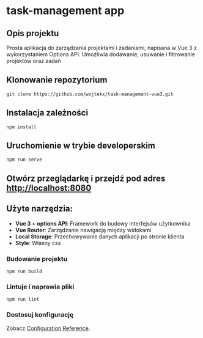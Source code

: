 # task-management app

## Opis projektu

Prosta aplikacja do zarządzania projektami i zadaniami, napisana w Vue 3 z wykorzystaniem Options API. Umożliwia dodawanie, usuwanie i filtrowanie projektów oraz zadań

## Klonowanie repozytorium

```
git clone https://github.com/wojtekx/task-management-vue3.git
```

## Instalacja zależności

```
npm install
```

## Uruchomienie w trybie developerskim

```
npm run serve
```

## Otwórz przeglądarkę i przejdź pod adres [http://localhost:8080](http://localhost:8080)

## Użyte narzędzia:

- **Vue 3 + options API**: Framework do budowy interfejsów użytkownika
- **Vue Router**: Zarządzanie nawigacją między widokami
- **Local Storage**: Przechowywanie danych aplikacji po stronie klienta
- **Style**: Własny css

### Budowanie projektu

```
npm run build
```

### Lintuje i naprawia pliki

```
npm run lint
```

### Dostosuj konfigurację

Zobacz [Configuration Reference](https://cli.vuejs.org/config/).
